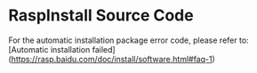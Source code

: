 # RaspInstall Source Code

For the automatic installation package error code, please refer to: [Automatic installation failed] (https://rasp.baidu.com/doc/install/software.html#faq-1)

